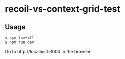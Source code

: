 # recoil-vs-context-grid-test

## Usage

```
$ npm install
$ npm run dev
```

Go to http://localhost:3000 in the browser
